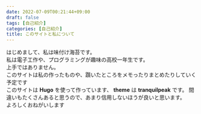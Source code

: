 ```yaml
---
date: 2022-07-09T00:21:44+09:00
draft: false
tags: [自己紹介]
categories: [自己紹介]
title: このサイトと私について
---
```

<!--
tags:example,test,プログラミング,RaspberryPi,Linux,Arduino,電子工作,自己紹介
categories:example,Arduino,RaspberryPi,Python,電子工作,自己紹介
-->
はじめまして、私は味付け海苔です。  
私は電子工作や、プログラミングが趣味の高校一年生です。  
上手ではありません。  
このサイトは私の作ったものや、躓いたところをメモったりまとめたりしていく予定です  
このサイトは **Hugo** を使って作っています、 **theme** は **tranquilpeak** です。
間違いもたくさんあると思うので、あまり信用しないほうが良いと思います。  
よろしくおねがいします 
